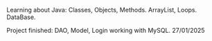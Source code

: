 Learning about Java: 
Classes, Objects, Methods.
ArrayList, Loops.
DataBase.

Project finished: 
DAO, Model, Login working with MySQL. 
27/01/2025
